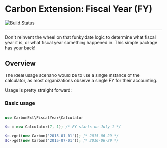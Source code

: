 # Carbon Extension: Fiscal Year (FY)

[![Build Status](https://travis-ci.org/rovangju/carbon-fy.svg?branch=master)](https://travis-ci.org/rovangju/carbon-fy)

-------

Don't reinvent the wheel on that funky date logic to determine what fiscal year it is, or what fiscal year something happened in. 
This simple package has your back!


## Overview
The ideal usage scenario would be to use a single instance of the calculator, as most organizations observe a single FY 
for their accounting.

Usage is pretty straight forward:

### Basic usage ###
```php

use CarbonExt\FiscalYear\Calculator;

$c = new Calculator(7, 1); /* FY starts on July 1 */

$c->get(new Carbon('2015-01-01')); /* 2015-06-29 */
$c->get(new Carbon('2015-07-01')); /* 2016-06-29 */

```